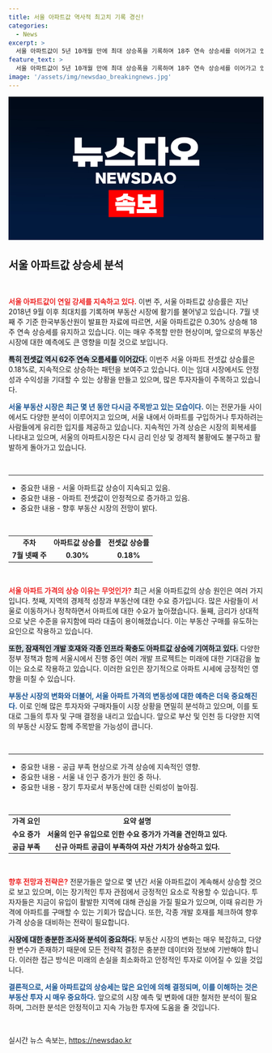 ```yaml
---
title: 서울 아파트값 역사적 최고치 기록 경신!
categories:
  - News
excerpt: >
  서울 아파트값이 5년 10개월 만에 최대 상승폭을 기록하며 18주 연속 상승세를 이어가고 있다! 전셋값도 62주째 오름세를 보이며, 부동산 시장의 뜨거운 열기를 전한다. 클릭해 더 자세한 내용을 확인해 보세요!
feature_text: >
  서울 아파트값이 5년 10개월 만에 최대 상승폭을 기록하며 18주 연속 상승세를 이어가고 있다! 전셋값도 62주째 오름세를 보이며, 부동산 시장의 뜨거운 열기를 전한다. 클릭해 더 자세한 내용을 확인해 보세요!
image: '/assets/img/newsdao_breakingnews.jpg'
---
```


<p><img src="/assets/img/newsdao_breakingnews.jpg" alt="implanttips 속보" /></p>

<h2 data-ke-size="size26">서울 아파트값 상승세 분석</h2>

<p data-ke-size="size16">&nbsp;</p>

<p><b><span style="color: #ee2323;">서울 아파트값이 연일 강세를 지속하고 있다.</span></b>  이번 주, 서울 아파트값 상승률은 지난 2018년 9월 이후 최대치를 기록하며 부동산 시장에 활기를 불어넣고 있습니다. 7월 넷째 주 기준 한국부동산원이 발표한 자료에 따르면, 서울 아파트값은 0.30% 상승해 18주 연속 상승세를 유지하고 있습니다. 이는 매우 주목할 만한 현상이며, 앞으로의 부동산 시장에 대한 예측에도 큰 영향을 미칠 것으로 보입니다.</p>

<p><b><span style="background-color: #21538527;">특히 전셋값 역시 62주 연속 오름세를 이어갔다.</span></b>  이번주 서울 아파트 전셋값 상승률은 0.18%로, 지속적으로 상승하는 패턴을 보여주고 있습니다. 이는 임대 시장에서도 안정성과 수익성을 기대할 수 있는 상황을 만들고 있으며, 많은 투자자들이 주목하고 있습니다.</p>

<p><b><span style="color: #1a5490;">서울 부동산 시장은 최근 몇 년 동안 다시금 주목받고 있는 모습이다.</span></b>  이는 전문가들 사이에서도 다양한 분석이 이루어지고 있으며, 서울 내에서 아파트를 구입하거나 투자하려는 사람들에게 유리한 입지를 제공하고 있습니다. 지속적인 가격 상승은 시장의 회복세를 나타내고 있으며, 서울의 아파트시장은 다시 금리 인상 및 경제적 불황에도 불구하고 활발하게 돌아가고 있습니다.</p>

<p data-ke-size="size16">&nbsp;</p>

<hr />

<ul>
<li>중요한 내용 - 서울 아파트값 상승이 지속되고 있음.</li>
<li>중요한 내용 - 아파트 전셋값이 안정적으로 증가하고 있음.</li>
<li>중요한 내용 - 향후 부동산 시장의 전망이 밝다.</li>
</ul>

<p data-ke-size="size16">&nbsp;</p>

<table style="width: 100%; border-collapse: collapse;">
  <tr>
    <td style="text-align: center; height: 17px;"><b>주차</b></td>
    <td style="text-align: center; height: 17px;"><b>아파트값 상승률</b></td>
    <td style="text-align: center; height: 17px;"><b>전셋값 상승률</b></td>
  </tr>
  <tr>
    <td style="text-align: center; height: 17px;"><b>7월 넷째 주</b></td>
    <td style="text-align: center; height: 17px;"><b>0.30%</b></td>
    <td style="text-align: center; height: 17px;"><b>0.18%</b></td>
  </tr>
</table>

<p data-ke-size="size16">&nbsp;</p>

<p><b><span style="color: #ee2323;">서울 아파트 가격의 상승 이유는 무엇인가?</span></b>  최근 서울 아파트값의 상승 원인은 여러 가지입니다. 첫째, 지역의 경제적 성장과 부동산에 대한 수요 증가입니다. 많은 사람들이 서울로 이동하거나 정착하면서 아파트에 대한 수요가 높아졌습니다. 둘째, 금리가 상대적으로 낮은 수준을 유지함에 따라 대출이 용이해졌습니다. 이는 부동산 구매를 유도하는 요인으로 작용하고 있습니다.</p>

<p><b><span style="background-color: #21538527;">또한, 잠재적인 개발 호재와 각종 인프라 확충도 아파트값 상승에 기여하고 있다.</span></b> 다양한 정부 정책과 함께 서울시에서 진행 중인 여러 개발 프로젝트는 미래에 대한 기대감을 높이는 요소로 작용하고 있습니다. 이러한 요인은 장기적으로 아파트 시세에 긍정적인 영향을 미칠 수 있습니다.</p>

<p><b><span style="color: #1a5490;">부동산 시장의 변화와 더불어, 서울 아파트 가격의 변동성에 대한 예측은 더욱 중요해진다.</span></b> 이로 인해 많은 투자자와 구매자들이 시장 상황을 면밀히 분석하고 있으며, 이를 토대로 그들의 투자 및 구매 결정을 내리고 있습니다. 앞으로 부산 및 인천 등 다양한 지역의 부동산 시장도 함께 주목받을 가능성이 큽니다.</p>

<p data-ke-size="size16">&nbsp;</p>

<hr />

<ul>
<li>중요한 내용 - 공급 부족 현상으로 가격 상승에 지속적인 영향.</li>
<li>중요한 내용 - 서울 내 인구 증가가 원인 중 하나.</li>
<li>중요한 내용 - 장기 투자로서 부동산에 대한 신뢰성이 높아짐.</li>
</ul>

<p data-ke-size="size16">&nbsp;</p>

<table style="width: 100%; border-collapse: collapse;">
  <tr>
    <td style="text-align: center; height: 17px;"><b>가격 요인</b></td>
    <td style="text-align: center; height: 17px;"><b>요약 설명</b></td>
  </tr>
  <tr>
    <td style="text-align: center; height: 17px;"><b>수요 증가</b></td>
    <td style="text-align: center; height: 17px;"><b>서울의 인구 유입으로 인한 수요 증가가 가격을 견인하고 있다.</b></td>
  </tr>
  <tr>
    <td style="text-align: center; height: 17px;"><b>공급 부족</b></td>
    <td style="text-align: center; height: 17px;"><b>신규 아파트 공급이 부족하여 자산 가치가 상승하고 있다.</b></td>
  </tr>
</table>

<p data-ke-size="size16">&nbsp;</p>

<p><b><span style="color: #ee2323;">향후 전망과 전략은?</span></b>  전문가들은 앞으로 몇 년간 서울 아파트값이 계속해서 상승할 것으로 보고 있으며, 이는 장기적인 투자 관점에서 긍정적인 요소로 작용할 수 있습니다. 투자자들은 지금이 유입이 활발한 지역에 대해 관심을 가질 필요가 있으며, 이때 유리한 가격에 아파트를 구매할 수 있는 기회가 많습니다. 또한, 각종 개발 호재를 체크하여 향후 가격 상승을 대비하는 전략이 필요합니다.</p>

<p><b><span style="background-color: #21538527;">시장에 대한 충분한 조사와 분석이 중요하다.</span></b> 부동산 시장의 변화는 매우 복잡하고, 다양한 변수가 존재하기 때문에 모든 전략적 결정은 충분한 데이터와 정보에 기반해야 합니다. 이러한 접근 방식은 미래의 손실을 최소화하고 안정적인 투자로 이어질 수 있을 것입니다. </p>

<p><b><span style="color: #1a5490;">결론적으로, 서울 아파트값의 상승세는 많은 요인에 의해 결정되며, 이를 이해하는 것은 부동산 투자 시 매우 중요하다.</span></b> 앞으로의 시장 예측 및 변화에 대한 철저한 분석이 필요하며, 그러한 분석은 안정적이고 지속 가능한 투자에 도움을 줄 것입니다.</p>

<p data-ke-size="size16">&nbsp;</p>
실시간 뉴스 속보는, <a href="https://newsdao.kr" rel="dofollow">https://newsdao.kr</a>



